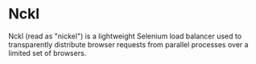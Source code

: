 # Nckl
Nckl (read as "nickel") is a lightweight Selenium load balancer used to transparently distribute browser requests from parallel processes over a limited set of browsers.

